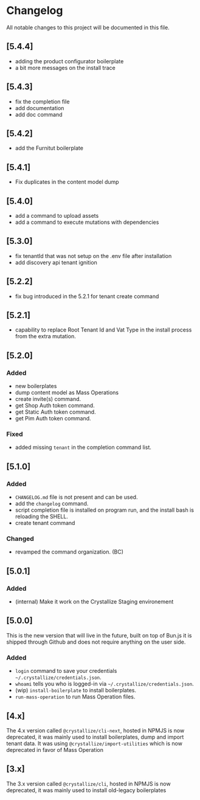 # Changelog

All notable changes to this project will be documented in this file.

## [5.4.4]

- adding the product configurator boilerplate
- a bit more messages on the install trace

## [5.4.3]

- fix the completion file
- add documentation
- add doc command

## [5.4.2]

- add the Furnitut boilerplate

## [5.4.1]

- Fix duplicates in the content model dump

## [5.4.0]

- add a command to upload assets
- add a command to execute mutations with dependencies

## [5.3.0]

- fix tenantId that was not setup on the .env file after installation
- add discovery api tenant ignition

## [5.2.2]

- fix bug introduced in the 5.2.1 for tenant create command

## [5.2.1]

- capability to replace Root Tenant Id and Vat Type in the install process from the extra mutation.

## [5.2.0]

### Added

- new boilerplates
- dump content model as Mass Operations
- create invite(s) command.
- get Shop Auth token command.
- get Static Auth token command.
- get Pim Auth token command.

### Fixed

- added missing `tenant` in the completion command list.

## [5.1.0]

### Added

- `CHANGELOG.md` file is not present and can be used.
- add the `changelog` command.
- script completion file is installed on program run, and the install bash is reloading the SHELL.
- create tenant command

### Changed

- revamped the command organization. (BC)

## [5.0.1]

### Added

- (internal) Make it work on the Crystallize Staging environement

## [5.0.0]

This is the new version that will live in the future, built on top of Bun.js it is shipped through Github and does not require anything on the user side.

### Added

- `login` command to save your credentials `~/.crystallize/credentials.json`.
- `whoami` tells you who is logged-in via `~/.crystallize/credentials.json`.
- (wip) `install-boilerplate` to install boilerplates.
- `run-mass-operation` to run Mass Operation files.

## [4.x]

The 4.x version called `@crystallize/cli-next`, hosted in NPMJS is now deprecated, it was mainly used to install boilerplates, dump and import
tenant data. It was using `@crystallize/import-utilities` which is now deprecated in favor of Mass Operation

## [3.x]

The 3.x version called `@crystallize/cli`, hosted in NPMJS is now deprecated, it was mainly used to install old-legacy boilerplates
